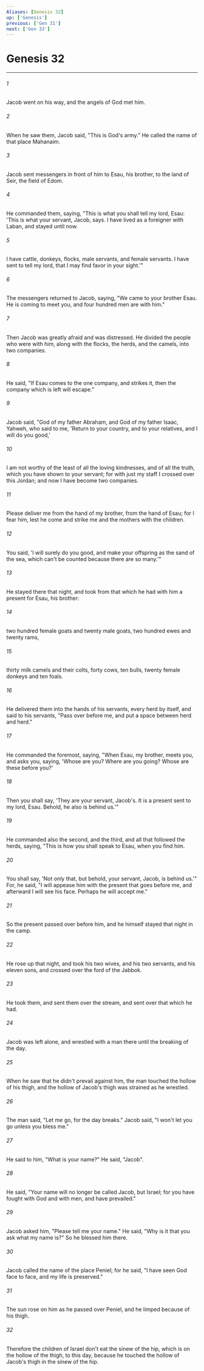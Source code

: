 ```yaml
---
Aliases: [Genesis 32]
up: ['Genesis']
previous: ['Gen 31']
next: ['Gen 33']
---
```

# Genesis 32
***





###### 1 

Jacob went on his way, and the angels of God met him. 



###### 2 

When he saw them, Jacob said, "This is God's army." He called the name of that place Mahanaim. 



###### 3 

Jacob sent messengers in front of him to Esau, his brother, to the land of Seir, the field of Edom. 



###### 4 

He commanded them, saying, "This is what you shall tell my lord, Esau: 'This is what your servant, Jacob, says. I have lived as a foreigner with Laban, and stayed until now. 



###### 5 

I have cattle, donkeys, flocks, male servants, and female servants. I have sent to tell my lord, that I may find favor in your sight.'" 



###### 6 

The messengers returned to Jacob, saying, "We came to your brother Esau. He is coming to meet you, and four hundred men are with him." 



###### 7 

Then Jacob was greatly afraid and was distressed. He divided the people who were with him, along with the flocks, the herds, and the camels, into two companies. 



###### 8 

He said, "If Esau comes to the one company, and strikes it, then the company which is left will escape." 



###### 9 

Jacob said, "God of my father Abraham, and God of my father Isaac, Yahweh, who said to me, 'Return to your country, and to your relatives, and I will do you good,' 



###### 10 

I am not worthy of the least of all the loving kindnesses, and of all the truth, which you have shown to your servant; for with just my staff I crossed over this Jordan; and now I have become two companies. 



###### 11 

Please deliver me from the hand of my brother, from the hand of Esau; for I fear him, lest he come and strike me and the mothers with the children. 



###### 12 

You said, 'I will surely do you good, and make your offspring as the sand of the sea, which can't be counted because there are so many.'" 



###### 13 

He stayed there that night, and took from that which he had with him a present for Esau, his brother: 



###### 14 

two hundred female goats and twenty male goats, two hundred ewes and twenty rams, 



###### 15 

thirty milk camels and their colts, forty cows, ten bulls, twenty female donkeys and ten foals. 



###### 16 

He delivered them into the hands of his servants, every herd by itself, and said to his servants, "Pass over before me, and put a space between herd and herd." 



###### 17 

He commanded the foremost, saying, "When Esau, my brother, meets you, and asks you, saying, 'Whose are you? Where are you going? Whose are these before you?' 



###### 18 

Then you shall say, 'They are your servant, Jacob's. It is a present sent to my lord, Esau. Behold, he also is behind us.'" 



###### 19 

He commanded also the second, and the third, and all that followed the herds, saying, "This is how you shall speak to Esau, when you find him. 



###### 20 

You shall say, 'Not only that, but behold, your servant, Jacob, is behind us.'" For, he said, "I will appease him with the present that goes before me, and afterward I will see his face. Perhaps he will accept me." 



###### 21 

So the present passed over before him, and he himself stayed that night in the camp. 



###### 22 

He rose up that night, and took his two wives, and his two servants, and his eleven sons, and crossed over the ford of the Jabbok. 



###### 23 

He took them, and sent them over the stream, and sent over that which he had. 



###### 24 

Jacob was left alone, and wrestled with a man there until the breaking of the day. 



###### 25 

When he saw that he didn't prevail against him, the man touched the hollow of his thigh, and the hollow of Jacob's thigh was strained as he wrestled. 



###### 26 

The man said, "Let me go, for the day breaks." Jacob said, "I won't let you go unless you bless me." 



###### 27 

He said to him, "What is your name?" He said, "Jacob". 



###### 28 

He said, "Your name will no longer be called Jacob, but Israel; for you have fought with God and with men, and have prevailed." 



###### 29 

Jacob asked him, "Please tell me your name." He said, "Why is it that you ask what my name is?" So he blessed him there. 



###### 30 

Jacob called the name of the place Peniel; for he said, "I have seen God face to face, and my life is preserved." 



###### 31 

The sun rose on him as he passed over Peniel, and he limped because of his thigh. 



###### 32 

Therefore the children of Israel don't eat the sinew of the hip, which is on the hollow of the thigh, to this day, because he touched the hollow of Jacob's thigh in the sinew of the hip.
